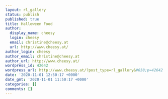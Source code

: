 ```yaml
---
layout: rl_gallery
status: publish
published: true
title: Halloween Food
author:
  display_name: cheesy
  login: cheesy
  email: christine@cheesy.at
  url: http://www.cheesy.at/
author_login: cheesy
author_email: christine@cheesy.at
author_url: http://www.cheesy.at/
wordpress_id: 42642
wordpress_url: http://www.cheesy.at/?post_type=rl_gallery&#038;p=42642
date: '2020-11-01 12:50:17 +0000'
date_gmt: '2020-11-01 11:50:17 +0000'
categories: []
comments: []
---
```

